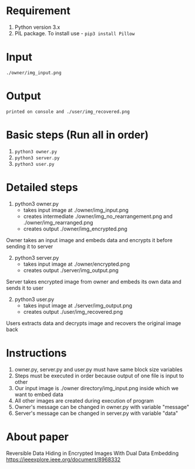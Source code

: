 # Requirement #

1. Python version 3.x
2. PIL package. To install use - ```pip3 install Pillow```


# Input #
    ./owner/img_input.png

# Output #
    printed on console and ./user/img_recovered.png

# Basic steps (Run all in order) #

1. ```python3 owner.py```
2. ```python3 server.py```
3. ```python3 user.py```


# Detailed steps #

1. python3 owner.py
    - takes input image at ./owner/img_input.png
    - creates intermediate ./owner/img_no_rearrangement.png and ./owner/img_rearranged.png
    - creates output ./owner/img_encrypted.png

Owner takes an input image and embeds data and encrypts it before sending it to server

2. python3 server.py
    - takes input image at ./owner/encrypted.png
    - creates output ./server/img_output.png

Server takes encrypted image from owner and embeds its own data and sends it to user

2. python3 user.py
    - takes input image at ./server/img_output.png
    - creates output ./user/img_recovered.png

Users extracts data and decrypts image and recovers the original image back


# Instructions #

1. owner.py, server.py and user.py must have same block size variables
2. Steps must be executed in order because output of one file is input to other
3. Our input image is ./owner directory/img_input.png inside which we want to embed data
4. All other images are created during execution of program
5. Owner's message can be changed in owner.py with variable "message"
5. Server's message can be changed in server.py with variable "data"

# About paper #

Reversible Data Hiding in Encrypted Images With Dual Data Embedding
https://ieeexplore.ieee.org/document/8968332
